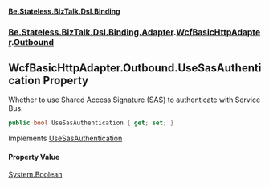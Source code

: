 #### [Be.Stateless.BizTalk.Dsl.Binding](README.md 'README')
### [Be.Stateless.BizTalk.Dsl.Binding.Adapter](Be.Stateless.BizTalk.Dsl.Binding.Adapter.md 'Be.Stateless.BizTalk.Dsl.Binding.Adapter').[WcfBasicHttpAdapter](WcfBasicHttpAdapter.md 'Be.Stateless.BizTalk.Dsl.Binding.Adapter.WcfBasicHttpAdapter').[Outbound](WcfBasicHttpAdapter.Outbound.md 'Be.Stateless.BizTalk.Dsl.Binding.Adapter.WcfBasicHttpAdapter.Outbound')

## WcfBasicHttpAdapter.Outbound.UseSasAuthentication Property

Whether to use Shared Access Signature (SAS) to authenticate with Service Bus.

```csharp
public bool UseSasAuthentication { get; set; }
```

Implements [UseSasAuthentication](IAdapterConfigOptionalSharedAccessSignature.UseSasAuthentication.md 'Be.Stateless.BizTalk.Dsl.Binding.Adapter.IAdapterConfigOptionalSharedAccessSignature.UseSasAuthentication')

#### Property Value
[System.Boolean](https://docs.microsoft.com/en-us/dotnet/api/System.Boolean 'System.Boolean')
